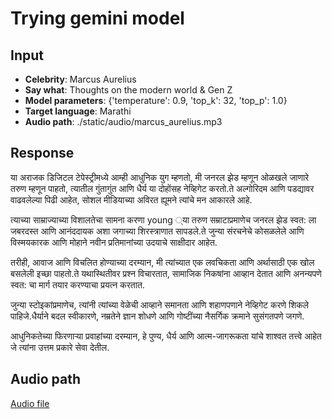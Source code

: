 # Trying gemini model

## Input

- **Celebrity**: Marcus Aurelius
- **Say what**: Thoughts on the modern world & Gen Z
- **Model parameters**: {'temperature': 0.9, 'top_k': 32, 'top_p': 1.0}
- **Target language**: Marathi
- **Audio path**: ./static/audio/marcus_aurelius.mp3

## Response

या अराजक डिजिटल टेपेस्ट्रीमध्ये आम्ही आधुनिक युग म्हणतो, मी जनरल झेड म्हणून ओळखले जाणारे तरुण म्हणून पाहतो, त्यातील गुंतागुंत आणि धैर्य या दोहोंसह नेव्हिगेट करतो.ते अल्गोरिदम आणि पडद्यावर वाढवलेल्या पिढी आहेत, सोशल मीडियाच्या अविरत ह्यूमने त्यांचे मन आकारले आहे.

त्याच्या साम्राज्याच्या विशालतेचा सामना करणा young ्या तरुण सम्राटाप्रमाणेच जनरल झेड स्वत: ला जबरदस्त आणि आनंददायक अशा जगाच्या शिरस्त्राणात सापडले.ते जुन्या संरचनेचे कोसळलेले आणि विस्मयकारक आणि मोहाने नवीन प्रतिमानांच्या उदयाचे साक्षीदार आहेत.

तरीही, आवाज आणि विचलित होण्याच्या दरम्यान, मी त्यांच्यात एक लवचिकता आणि अर्थासाठी एक खोल बसलेली इच्छा पाहतो.ते यथास्थितीवर प्रश्न विचारतात, सामाजिक निकषांना आव्हान देतात आणि अनन्यपणे स्वत: चा मार्ग तयार करण्याचा प्रयत्न करतात.

जुन्या स्टोइकांप्रमाणेच, त्यांनी त्यांच्या वेळेची आव्हाने समानता आणि शहाणपणाने नेव्हिगेट करणे शिकले पाहिजे.धैर्याने बदल स्वीकारणे, नम्रतेने ज्ञान शोधणे आणि गोष्टींच्या नैसर्गिक क्रमाने सुसंगतपणे जगणे.

आधुनिकतेच्या फिरणार्‍या प्रवाहांच्या दरम्यान, हे पुण्य, धैर्य आणि आत्म-जागरूकता यांचे शाश्वत तत्त्वे आहेत जे त्यांना उत्तम प्रकारे सेवा देतील.

## Audio path

[Audio file](./static/audio/marcus_aurelius.mp3)


